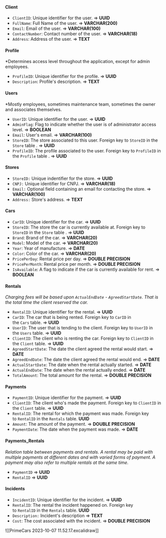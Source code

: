#### Client
- `ClientID`: Unique identifier for the user.  => **UUID**
- `FullName`:  Full Name of the user. => **VARCHAR(200)**
- `Email`: Email of the user. => **VARCHAR(100)**
- `ContactNumber`: Contact number of the user. => **VARCHAR(18)**
- `Address`: Address of the user. => **TEXT**
#### Profile
*Determines access level throughout the application, except for admin employees.
- `ProfileID`: Unique identifier for the profile. => **UUID**
- `Description`: Profile's description. => **TEXT**
#### Users
*Mostly employees, sometimes maintenance team, sometimes the owner and associates themselves.
- `UserID`: Unique identifier for the user. => **UUID**
- `AdminFlag`: Flag to indicate whether the user is of administrator access level. => **BOOLEAN**
- `Email`:  User's email. => **VARCHAR(100)**
- `StoreID`:  The store associated to this user. Foreign key to `StoreID` in the `Store` table . => **UUID**
- `ProfileID`:  The profile associated to the user. Foreign key to `ProfileID` in the `Profile` table . => **UUID**
#### Stores
- `StoreID:` Unique indentifier for the store. => **UUID**
- `CNPJ:` Unique identifier for CNPJ. => **VARCHAR(18)**
- `Email:` Optional field containing an email for contacting the store. => **VARCHAR(100)**
- `Address:` Store's address. => **TEXT**
#### Cars
- `CarID`: Unique identifier for the car. => **UUID**
- `StoreID`:  The store the car is currently available at. Foreign key to `StoreID` in the `Store` table . => **UUID**
- `Brand`: Brand of the car. => **VARCHAR(20)**
- `Model`: Model of the car. => **VARCHAR(20)**
- `Year`: Year of manufacture. => **DATE**
- `Color`: Color of the car. => **VARCHAR(20)**
- `PricePerDay`: Rental price per day. => **DOUBLE PRECISION**
- `PricePerMonth`: Rental price per month. => **DOUBLE PRECISION**
- `IsAvailable`: A flag to indicate if the car is currently available for rent. => **BOOLEAN**
#### Rentals
*Charging fees will be based upon `ActualEndDate` - `AgreedStartDate`. That is the total time the client reserved the car.*
- `RentalID`: Unique identifier for the rental. => **UUID**
- `CarID`: The car that is being rented. Foreign key to `CarID` in the `Cars` table. => **UUID**
- `UserID`: The user that is tending to the client. Foreign key to `UserID` in the `Users` table. => **UUID**
- `ClientID`: The client who is renting the car. Foreign key to `ClientID` in the `Client` table. => **UUID**
- `AgreedStartDate`: The date the client agreed the rental would start. =>  **DATE**
- `AgreedEndDate`: The date the client agreed the rental would end. => **DATE**
- `ActualStartDate`: The date when the rental actually started. =>  **DATE**
- `ActualEndDate`: The date when the rental actually ended. => **DATE**
- `TotalAmount`: The total amount for the rental. => **DOUBLE PRECISION**
#### Payments 
- `PaymentID`: Unique identifier for the payment. => **UUID**
- `ClientID`: The client who's made the payment. Foreign key to `ClientID` in the `Client` table. => **UUID**
- `RentalID`: The rental for which the payment was made. Foreign key to `RentalID` in the `Rentals` table. **UUID**
- `Amount`: The amount of the payment. => **DOUBLE PRECISION**
- `PaymentDate`: The date when the payment was made. => **DATE**

#### Payments_Rentals
*Relation table between payments and rentals. A rental may be paid with multiple payments at different dates and with varied forms of payment. A payment may also refer to multiple rentals at the same time.*
- `PaymentID` => **UUID**
- `RentalID`  => **UUID**

#### Incidents
- `IncidentID`: Unique identifier for the incident. => **UUID**
- `RentalID`: The rental the incident happened on. Foreign key to `RentalID` in the `Rentals` table. **UUID**
- `Description:` Incident's description => **TEXT**
- `Cost`: The cost associated with the incident. => **DOUBLE PRECISION**

![[PrimeCars 2023-10-07 11.52.17.excalidraw]]